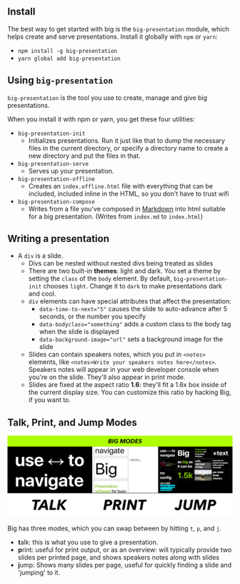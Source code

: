 ## Install

The best way to get started with big is the `big-presentation` module,
which helps create and serve presentations. Install it globally with `npm` or
`yarn`:

* `npm install -g big-presentation`
* `yarn global add big-presentation`

## Using `big-presentation`

`big-presentation` is the tool you use to create, manage and give big presentations.

When you install it with npm or yarn, you get these four utilities:

* `big-presentation-init`
  * Initializes presentations. Run it just like that to dump the necessary
  files in the current directory, or specify a directory name to create
  a new directory and put the files in that.
* `big-presentation-serve`
  * Serves up your presentation.
* `big-presentation-offline`
  * Creates an `index.offline.html` file with everything that can be included,
    included inline in the HTML, so you don't have to trust wifi
* `big-presentation-compose`
  * Writes from a file you've composed in [Markdown](https://help.ghost.org/hc/en-us/articles/224410728-Markdown-Guide) 
  into html suitable for a big presentation. (Writes from `index.md` to `index.html`)

## Writing a presentation

* A `div` is a slide.
  * Divs can be nested without nested divs being treated as slides
  * There are two built-in **themes**: light and dark. You set a theme by setting
    the `class` of the `body` element. By default, `big-presentation-init` chooses
    `light`. Change it to `dark` to make presentations dark and cool.
  * `div` elements can have special attributes that affect the presentation:
    * `data-time-to-next="5"` causes the slide to auto-advance after 5 seconds, or the number you specify
    * `data-bodyclass="something"` adds a custom class to the body tag when the slide is displayed
    * `data-background-image="url"` sets a background image for the slide
  * Slides can contain speakers notes, which you put in `<notes>` elements, like
    `<notes>Write your speakers notes here</notes>`.
    Speakers notes will appear in your web developer console when you're on
    the slide. They'll also appear in print mode.
  * Slides are fixed at the aspect ratio **1.6**: they'll fit a 1.6x box
    inside of the current display size. You can customize this ratio by hacking
    Big, if you want to.

## Talk, Print, and Jump Modes

![](../.github/big-modes.png)

Big has three modes, which you can swap between by hitting `t`, `p`, and `j`.

* **t**alk: this is what you use to give a presentation.
* **p**rint: useful for print output, or as an overview: will typically provide
  two slides per printed page, and shows speakers notes along with slides
* **j**ump: Shows many slides per page, useful for quickly finding a slide
  and 'jumping' to it.
